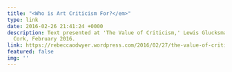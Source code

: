 ```yaml
---
title: "<Who is Art Criticism For?</em>"
type: link
date: 2016-02-26 21:41:24 +0000
description: Text presented at 'The Value of Criticism,' Lewis Glucksman Gallery,
  Cork, February 2016.
link: https://rebeccaodwyer.wordpress.com/2016/02/27/the-value-of-criticism/
featured: false
img: ''
---
```

